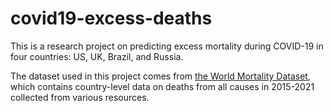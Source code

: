 # covid19-excess-deaths
This is a research project on predicting excess mortality during COVID-19 in four countries: US, UK, Brazil, and Russia.

The dataset used in this project comes from [the World Mortality Dataset](https://github.com/akarlinsky/world_mortality), which contains country-level data on deaths from all causes in 2015-2021 collected from various resources.
